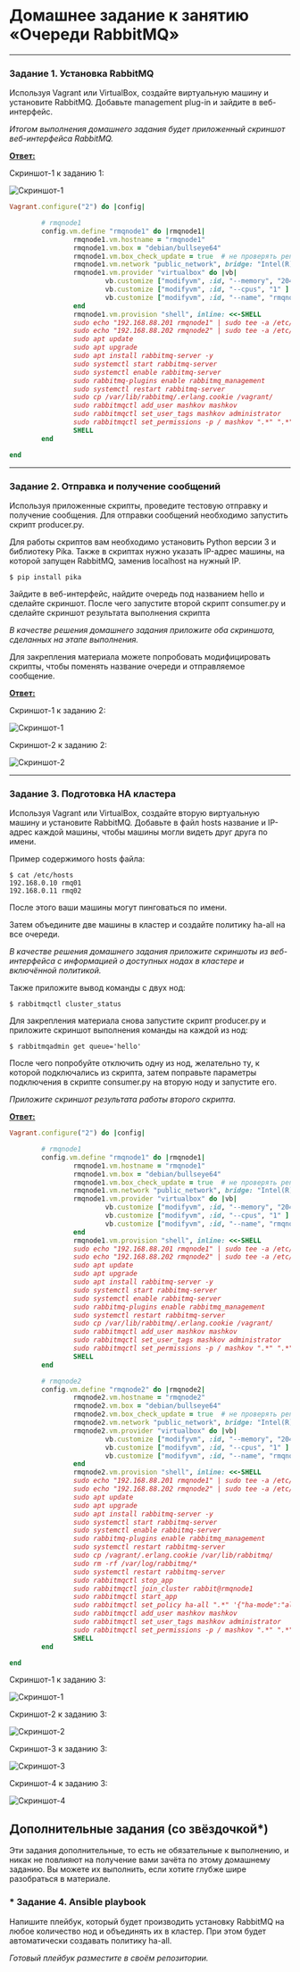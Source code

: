 # Домашнее задание к занятию  «Очереди RabbitMQ»

---

### Задание 1. Установка RabbitMQ

Используя Vagrant или VirtualBox, создайте виртуальную машину и установите RabbitMQ.
Добавьте management plug-in и зайдите в веб-интерфейс.

*Итогом выполнения домашнего задания будет приложенный скриншот веб-интерфейса RabbitMQ.*

<ins>**Ответ:**</ins>

Скриншот-1 к заданию 1:

![Скриншот-1](https://github.com/alex31bel/sdb-homeworks/blob/main/img/11-4-1-1.PNG)

```ruby
Vagrant.configure("2") do |config|

        # rmqnode1
        config.vm.define "rmqnode1" do |rmqnode1|
                rmqnode1.vm.hostname = "rmqnode1"
                rmqnode1.vm.box = "debian/bullseye64"
                rmqnode1.vm.box_check_update = true  # не проверять репозиторий на наличие обновлений
                rmqnode1.vm.network "public_network", bridge: "Intel(R) Dual Band Wireless-AC 8260", ip: "192.168.88.201"
                rmqnode1.vm.provider "virtualbox" do |vb|
                        vb.customize ["modifyvm", :id, "--memory", "2048" ]
                        vb.customize ["modifyvm", :id, "--cpus", "1" ]
                        vb.customize ["modifyvm", :id, "--name", "rmqnode1" ]
                end
                rmqnode1.vm.provision "shell", inline: <<-SHELL
                sudo echo "192.168.88.201 rmqnode1" | sudo tee -a /etc/hosts
                sudo echo "192.168.88.202 rmqnode2" | sudo tee -a /etc/hosts
                sudo apt update
                sudo apt upgrade
                sudo apt install rabbitmq-server -y
                sudo systemctl start rabbitmq-server
                sudo systemctl enable rabbitmq-server
                sudo rabbitmq-plugins enable rabbitmq_management
                sudo systemctl restart rabbitmq-server
                sudo cp /var/lib/rabbitmq/.erlang.cookie /vagrant/
                sudo rabbitmqctl add_user mashkov mashkov
                sudo rabbitmqctl set_user_tags mashkov administrator
                sudo rabbitmqctl set_permissions -p / mashkov ".*" ".*" ".*"
                SHELL
        end

end
```

---

### Задание 2. Отправка и получение сообщений

Используя приложенные скрипты, проведите тестовую отправку и получение сообщения.
Для отправки сообщений необходимо запустить скрипт producer.py.

Для работы скриптов вам необходимо установить Python версии 3 и библиотеку Pika.
Также в скриптах нужно указать IP-адрес машины, на которой запущен RabbitMQ, заменив localhost на нужный IP.

```shell script
$ pip install pika
```

Зайдите в веб-интерфейс, найдите очередь под названием hello и сделайте скриншот.
После чего запустите второй скрипт consumer.py и сделайте скриншот результата выполнения скрипта

*В качестве решения домашнего задания приложите оба скриншота, сделанных на этапе выполнения.*

Для закрепления материала можете попробовать модифицировать скрипты, чтобы поменять название очереди и отправляемое сообщение.

<ins>**Ответ:**</ins>

Скриншот-1 к заданию 2:

![Скриншот-1](https://github.com/alex31bel/sdb-homeworks/blob/main/img/11-4-2-1.PNG)

Скриншот-2 к заданию 2:

![Скриншот-2](https://github.com/alex31bel/sdb-homeworks/blob/main/img/11-4-2-2.PNG)


---

### Задание 3. Подготовка HA кластера

Используя Vagrant или VirtualBox, создайте вторую виртуальную машину и установите RabbitMQ.
Добавьте в файл hosts название и IP-адрес каждой машины, чтобы машины могли видеть друг друга по имени.

Пример содержимого hosts файла:
```shell script
$ cat /etc/hosts
192.168.0.10 rmq01
192.168.0.11 rmq02
```
После этого ваши машины могут пинговаться по имени.

Затем объедините две машины в кластер и создайте политику ha-all на все очереди.

*В качестве решения домашнего задания приложите скриншоты из веб-интерфейса с информацией о доступных нодах в кластере и включённой политикой.*

Также приложите вывод команды с двух нод:

```shell script
$ rabbitmqctl cluster_status
```

Для закрепления материала снова запустите скрипт producer.py и приложите скриншот выполнения команды на каждой из нод:

```shell script
$ rabbitmqadmin get queue='hello'
```

После чего попробуйте отключить одну из нод, желательно ту, к которой подключались из скрипта, затем поправьте параметры подключения в скрипте consumer.py на вторую ноду и запустите его.

*Приложите скриншот результата работы второго скрипта.*

<ins>**Ответ:**</ins>

```ruby
Vagrant.configure("2") do |config|

        # rmqnode1
        config.vm.define "rmqnode1" do |rmqnode1|
                rmqnode1.vm.hostname = "rmqnode1"
                rmqnode1.vm.box = "debian/bullseye64"
                rmqnode1.vm.box_check_update = true  # не проверять репозиторий на наличие обновлений
                rmqnode1.vm.network "public_network", bridge: "Intel(R) Dual Band Wireless-AC 8260", ip: "192.168.88.201"
                rmqnode1.vm.provider "virtualbox" do |vb|
                        vb.customize ["modifyvm", :id, "--memory", "2048" ]
                        vb.customize ["modifyvm", :id, "--cpus", "1" ]
                        vb.customize ["modifyvm", :id, "--name", "rmqnode1" ]
                end
                rmqnode1.vm.provision "shell", inline: <<-SHELL
                sudo echo "192.168.88.201 rmqnode1" | sudo tee -a /etc/hosts
                sudo echo "192.168.88.202 rmqnode2" | sudo tee -a /etc/hosts
                sudo apt update
                sudo apt upgrade
                sudo apt install rabbitmq-server -y
                sudo systemctl start rabbitmq-server
                sudo systemctl enable rabbitmq-server
                sudo rabbitmq-plugins enable rabbitmq_management
                sudo systemctl restart rabbitmq-server
                sudo cp /var/lib/rabbitmq/.erlang.cookie /vagrant/
                sudo rabbitmqctl add_user mashkov mashkov
                sudo rabbitmqctl set_user_tags mashkov administrator
                sudo rabbitmqctl set_permissions -p / mashkov ".*" ".*" ".*"
                SHELL
        end

        # rmqnode2
        config.vm.define "rmqnode2" do |rmqnode2|
                rmqnode2.vm.hostname = "rmqnode2"
                rmqnode2.vm.box = "debian/bullseye64"
                rmqnode2.vm.box_check_update = true  # не проверять репозиторий на наличие обновлений
                rmqnode2.vm.network "public_network", bridge: "Intel(R) Dual Band Wireless-AC 8260", ip: "192.168.88.202"
                rmqnode2.vm.provider "virtualbox" do |vb|
                        vb.customize ["modifyvm", :id, "--memory", "2048" ]
                        vb.customize ["modifyvm", :id, "--cpus", "1" ]
                        vb.customize ["modifyvm", :id, "--name", "rmqnode2" ]
                end
                rmqnode2.vm.provision "shell", inline: <<-SHELL
                sudo echo "192.168.88.201 rmqnode1" | sudo tee -a /etc/hosts
                sudo echo "192.168.88.202 rmqnode2" | sudo tee -a /etc/hosts
                sudo apt update
                sudo apt upgrade
                sudo apt install rabbitmq-server -y
                sudo systemctl start rabbitmq-server
                sudo systemctl enable rabbitmq-server
                sudo rabbitmq-plugins enable rabbitmq_management
                sudo systemctl restart rabbitmq-server
                sudo cp /vagrant/.erlang.cookie /var/lib/rabbitmq/
                sudo rm -rf /var/log/rabbitmq/*
                sudo systemctl restart rabbitmq-server
                sudo rabbitmqctl stop_app
                sudo rabbitmqctl join_cluster rabbit@rmqnode1
                sudo rabbitmqctl start_app
                sudo rabbitmqctl set_policy ha-all ".*" '{"ha-mode":"all"}'
                sudo rabbitmqctl add_user mashkov mashkov
                sudo rabbitmqctl set_user_tags mashkov administrator
                sudo rabbitmqctl set_permissions -p / mashkov ".*" ".*" ".*"
                SHELL
        end

end
```

Скриншот-1 к заданию 3:

![Скриншот-1](https://github.com/alex31bel/sdb-homeworks/blob/main/img/11-4-3-1.PNG)

Скриншот-2 к заданию 3:

![Скриншот-2](https://github.com/alex31bel/sdb-homeworks/blob/main/img/11-4-3-2.PNG)

Скриншот-3 к заданию 3:

![Скриншот-3](https://github.com/alex31bel/sdb-homeworks/blob/main/img/11-4-3-3.PNG)

Скриншот-4 к заданию 3:

![Скриншот-4](https://github.com/alex31bel/sdb-homeworks/blob/main/img/11-4-3-4.PNG)

## Дополнительные задания (со звёздочкой*)
Эти задания дополнительные, то есть не обязательные к выполнению, и никак не повлияют на получение вами зачёта по этому домашнему заданию. Вы можете их выполнить, если хотите глубже шире разобраться в материале.

### * Задание 4. Ansible playbook

Напишите плейбук, который будет производить установку RabbitMQ на любое количество нод и объединять их в кластер.
При этом будет автоматически создавать политику ha-all.

*Готовый плейбук разместите в своём репозитории.*